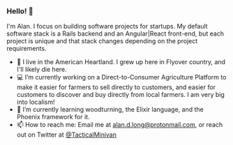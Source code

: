 ### Hello! 👋

I'm Alan. I focus on building software projects for startups. My default software stack is a Rails backend and an Angular|React front-end, but each project is unique and that stack changes depending on the project requirements.

- 📍 I live in the American Heartland. I grew up here in Flyover country, and I'll likely die here.
- 💻 I’m currently working on a Direct-to-Consumer Agriculture Platform to make it easier for farmers to sell directly to customers, and easier for customers to discover and buy directly from local farmers. I am very big into localism!
- 🌱 I’m currently learning woodturning, the Elixir language, and the Phoenix framework for it.
- 📫 How to reach me: Email me at alan.d.long@protonmail.com, or reach out on Twitter at [@TacticalMinivan](https://twitter.com/TacticalMinivan)
